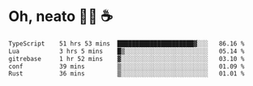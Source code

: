 # Oh, neato 🧑‍💻 ☕

<!--START_SECTION:waka-->

```txt
TypeScript    51 hrs 53 mins  █████████████████████▓░░░   86.16 %
Lua           3 hrs 5 mins    █▒░░░░░░░░░░░░░░░░░░░░░░░   05.14 %
gitrebase     1 hr 52 mins    ▓░░░░░░░░░░░░░░░░░░░░░░░░   03.10 %
conf          39 mins         ▒░░░░░░░░░░░░░░░░░░░░░░░░   01.09 %
Rust          36 mins         ▒░░░░░░░░░░░░░░░░░░░░░░░░   01.01 %
```

<!--END_SECTION:waka-->
